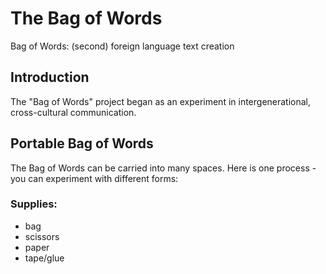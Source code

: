 # The Bag of Words

Bag of Words: (second) foreign language text creation

## Introduction
The "Bag of Words" project began as an experiment in intergenerational, cross-cultural communication. 

## Portable Bag of Words
The Bag of Words can be carried into many spaces. Here is one process - you can experiment with different forms:

### Supplies:
* bag
* scissors
* paper
* tape/glue
